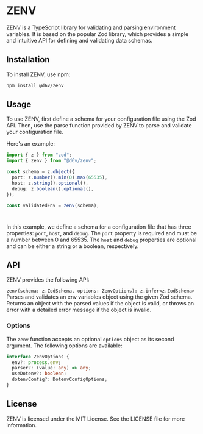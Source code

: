 # ZENV

ZENV is a TypeScript library for validating and parsing environment variables.
It is based on the popular Zod library, which provides a simple and intuitive
API for defining and validating data schemas.

## Installation

To install ZENV, use npm:

```bash
npm install @d6v/zenv
```

## Usage

To use ZENV, first define a schema for your configuration file using the Zod
API. Then, use the parse function provided by ZENV to parse and validate your
configuration file.

Here's an example:

```ts
import { z } from "zod";
import { zenv } from "@d6v/zenv";

const schema = z.object({
  port: z.number().min(0).max(65535),
  host: z.string().optional(),
  debug: z.boolean().optional(),
});

const validatedEnv = zenv(schema);
```

# 

In this example, we define a schema for a configuration file that has three
properties: `port`, `host`, and `debug`. The `port` property is required and
must be a number between 0 and 65535. The `host` and `debug` properties are
optional and can be either a string or a boolean, respectively.

## API

ZENV provides the following API:

`zenv(schema: z.ZodSchema, options: ZenvOptions): z.infer<z.ZodSchema>` Parses
and validates an env variables object using the given Zod schema. Returns an
object with the parsed values if the object is valid, or throws an error with a
detailed error message if the object is invalid.

### Options

The `zenv` function accepts an optional `options` object as its second argument.
The following options are available:

```ts
interface ZenvOptions {
  env?: process.env;
  parser?: (value: any) => any;
  useDotenv?: boolean;
  dotenvConfig?: DotenvConfigOptions;
}
```

## License

ZENV is licensed under the MIT License. See the LICENSE file for more
information.
